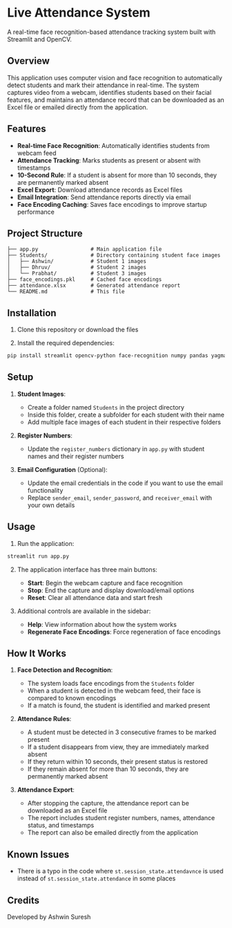 # Live Attendance System

A real-time face recognition-based attendance tracking system built with Streamlit and OpenCV.

## Overview

This application uses computer vision and face recognition to automatically detect students and mark their attendance in real-time. The system captures video from a webcam, identifies students based on their facial features, and maintains an attendance record that can be downloaded as an Excel file or emailed directly from the application.

## Features

- **Real-time Face Recognition**: Automatically identifies students from webcam feed
- **Attendance Tracking**: Marks students as present or absent with timestamps
- **10-Second Rule**: If a student is absent for more than 10 seconds, they are permanently marked absent
- **Excel Export**: Download attendance records as Excel files
- **Email Integration**: Send attendance reports directly via email
- **Face Encoding Caching**: Saves face encodings to improve startup performance

## Project Structure

```
├── app.py                 # Main application file
├── Students/              # Directory containing student face images
│   ├── Ashwin/            # Student 1 images
│   ├── Dhruv/             # Student 2 images
│   └── Prabhat/           # Student 3 images
├── face_encodings.pkl     # Cached face encodings
├── attendance.xlsx        # Generated attendance report
└── README.md              # This file
```

## Installation

1. Clone this repository or download the files

2. Install the required dependencies:

```bash
pip install streamlit opencv-python face-recognition numpy pandas yagmail
```

## Setup

1. **Student Images**: 
   - Create a folder named `Students` in the project directory
   - Inside this folder, create a subfolder for each student with their name
   - Add multiple face images of each student in their respective folders

2. **Register Numbers**:
   - Update the `register_numbers` dictionary in `app.py` with student names and their register numbers

3. **Email Configuration** (Optional):
   - Update the email credentials in the code if you want to use the email functionality
   - Replace `sender_email`, `sender_password`, and `receiver_email` with your own details

## Usage

1. Run the application:

```bash
streamlit run app.py
```

2. The application interface has three main buttons:
   - **Start**: Begin the webcam capture and face recognition
   - **Stop**: End the capture and display download/email options
   - **Reset**: Clear all attendance data and start fresh

3. Additional controls are available in the sidebar:
   - **Help**: View information about how the system works
   - **Regenerate Face Encodings**: Force regeneration of face encodings

## How It Works

1. **Face Detection and Recognition**:
   - The system loads face encodings from the `Students` folder
   - When a student is detected in the webcam feed, their face is compared to known encodings
   - If a match is found, the student is identified and marked present

2. **Attendance Rules**:
   - A student must be detected in 3 consecutive frames to be marked present
   - If a student disappears from view, they are immediately marked absent
   - If they return within 10 seconds, their present status is restored
   - If they remain absent for more than 10 seconds, they are permanently marked absent

3. **Attendance Export**:
   - After stopping the capture, the attendance report can be downloaded as an Excel file
   - The report includes student register numbers, names, attendance status, and timestamps
   - The report can also be emailed directly from the application

## Known Issues

- There is a typo in the code where `st.session_state.attendavnce` is used instead of `st.session_state.attendance` in some places

## Credits

Developed by Ashwin Suresh